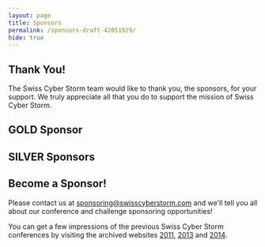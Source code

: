 ```yaml
---
layout: page
title: Sponsors
permalink: /sponsors-draft-42051929/
hide: true
---
```

<h2>Thank You!</h2>
The Swiss Cyber Storm team would like to thank you, the sponsors,
for your support. We truly appreciate all that you do to support
the mission of Swiss Cyber Storm.

<h2>GOLD Sponsor</h2>

<h2>SILVER Sponsors</h2>

<h2>Become a Sponsor!</h2>
Please contact us at 
<a href="mailto:sponsoring@swisscyberstorm.com" target="_blank">sponsoring@swisscyberstorm.com</a>
and we'll tell you all about our conference and challenge sponsoring opportunities!

You can get a few impressions of the previous Swiss Cyber Storm conferences by visiting
the archived websites 
<a href="http://archive.swisscyberstorm.com/" target="_blank">2011</a>,
<a href="http://2013.swisscyberstorm.com/" target="_blank">2013</a> and
<a href="http://2014.swisscyberstorm.com/" target="_blank">2014</a>.
